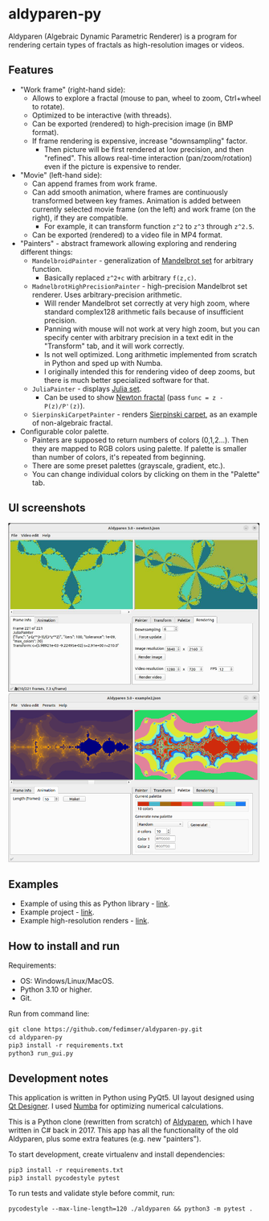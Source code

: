 # aldyparen-py

Aldyparen (Algebraic Dynamic Parametric Renderer) is a program for rendering certain types of fractals
as high-resolution images or videos.

## Features

* "Work frame" (right-hand side):
    * Allows to explore a fractal (mouse to pan, wheel to zoom, Ctrl+wheel to rotate).
    * Optimized to be interactive (with threads).
    * Can be exported (rendered) to high-precision image (in BMP format).
    * If frame rendering is expensive, increase "downsampling" factor.
        * Then picture will be first
          rendered at low precision, and then "refined". This allows real-time interaction
          (pan/zoom/rotation) even if the picture is expensive to render.
* "Movie" (left-hand side):
    * Can append frames from work frame.
    * Can add smooth animation, where frames are continuously transformed
      between key frames.
      Animation is added between currently selected movie frame (on the left)
      and work frame (on the right), if they are compatible.
        * For example, it can transform function `z^2` to `z^3` through `z^2.5`.
    * Can be exported (rendered) to a video file in MP4 format.
* "Painters" - abstract framework allowing exploring and rendering different things:
    * `MandelbroidPainter` - generalization of [Mandelbrot set](https://en.wikipedia.org/wiki/Mandelbrot_set) for
      arbitrary function.
        * Basically replaced `z^2+c` with arbitrary `f(z,c)`.
    * `MadnelbrotHighPrecisionPainter` - high-precision Mandelbrot set renderer. Uses arbitrary-precision arithmetic.
        * Will render Mandelbrot set correctly at very high zoom, where standard complex128 arithmetic
          fails because of insufficient precision.
        * Panning with mouse will not work at very high zoom, but you can specify center with arbitrary precision in a
          text
          edit in the "Transform" tab, and it will work correctly.
        * Is not well optimized. Long arithmetic implemented from scratch in Python and
          sped up with Numba.
        * I originally intended this for rendering video of deep zooms,
          but there is much better specialized software for that.
    * `JuliaPainter` - displays [Julia set](https://en.wikipedia.org/wiki/Julia_set).
        * Can be used to show [Newton fractal](https://en.wikipedia.org/wiki/Newton_fractal)
          (pass `func = z - P(z)/P'(z)`).
    * `SierpinskiCarpetPainter` - renders [Sierpinski carpet](https://en.wikipedia.org/wiki/Sierpi%C5%84ski_carpet),
      as an example of non-algebraic fractal.
* Configurable color palette.
    * Painters are supposed to return numbers of colors (0,1,2...). Then they are mapped
      to RGB colors using palette. If palette is smaller than number of colors, it's
      repeated from beginning.
    * There are some preset palettes (grayscale, gradient, etc.).
    * You can change individual colors by clicking on them in the "Palette" tab.

## UI screenshots

<img src="examples/screenshot1.jpg" width="500"/>
<img src="examples/screenshot2.png" width="500"/>

## Examples

* Example of using this as Python library - [link](examples/example.ipynb).
* Example project - [link](examples/example_project_1.json).
* Example high-resolution renders - [link](https://photos.app.goo.gl/TRyUn9QRy7kJ1sYP8).

## How to install and run

Requirements:
* OS: Windows/Linux/MacOS.
* Python 3.10 or higher.
* Git.

Run from command line:
```
git clone https://github.com/fedimser/aldyparen-py.git
cd aldyparen-py
pip3 install -r requirements.txt
python3 run_gui.py
```

## Development notes

This application is written in Python using PyQt5.
UI layout designed using [Qt Designer](https://doc.qt.io/qt-6/qtdesigner-manual.html).
I used [Numba](https://numba.pydata.org/) for optimizing numerical calculations.

This is a Python clone (rewritten from scratch) of [Aldyparen](https://github.com/fedimser/Aldyparen),
which I have written in C# back in 2017.
This app has all the functionality of the old Aldyparen, plus some extra features (e.g. new "painters").

To start development, create virtualenv and install dependencies:
```
pip3 install -r requirements.txt
pip3 install pycodestyle pytest
```

To run tests and validate style before commit, run:
```
pycodestyle --max-line-length=120 ./aldyparen && python3 -m pytest .
```
